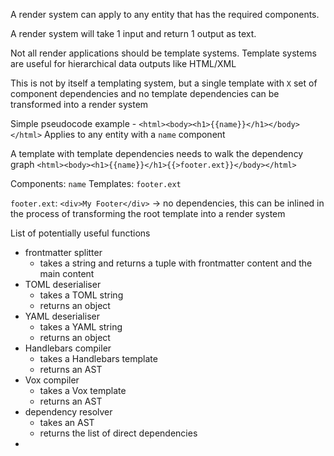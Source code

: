 A render system can apply to any entity that has the required components. 

A render system will take 1 input and return 1 output as text. 

Not all render applications should be template systems. Template systems are useful for hierarchical data outputs like HTML/XML

This is not by itself a templating system, but a single template with `X` set of component dependencies and no template dependencies can be transformed into a render system 

Simple pseudocode example - `<html><body><h1>{{name}}</h1></body></html>`
Applies to any entity with a `name` component

A template with template dependencies needs to walk the dependency graph
`<html><body><h1>{{name}}</h1>{{>footer.ext}}</body></html>`

Components: `name`
Templates: `footer.ext`

`footer.ext`: `<div>My Footer</div>` -> no dependencies, this can be inlined in the process of transforming the root template into a render system



List of potentially useful functions

- frontmatter splitter
	- takes a string and returns a tuple with frontmatter content and the main content
- TOML deserialiser
	- takes a TOML string
	- returns an object
- YAML deserialiser
	- takes a YAML string
	- returns an object
- Handlebars compiler
	- takes a Handlebars template 
	- returns an AST
- Vox compiler
	- takes a Vox template 
	- returns an AST
- dependency resolver
	- takes an AST 
	- returns the list of direct dependencies
- 